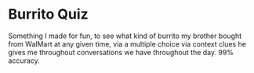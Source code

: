 # Burrito Quiz 

Something I made for fun, to see what kind of burrito my brother bought from WalMart at any given time, via a multiple choice via context clues he gives me throughout conversations we have throughout the day. 99% accuracy.

